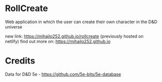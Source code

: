 
# RollCreate

Web application in which the user can create their own character in the D&D universe

new link: https://mihajlo252.github.io/rollcreate (previously hosted on netlify)
find out more on: https://mihajlo252.github.io



# Credits

  Data for D&D 5e - https://github.com/5e-bits/5e-database
